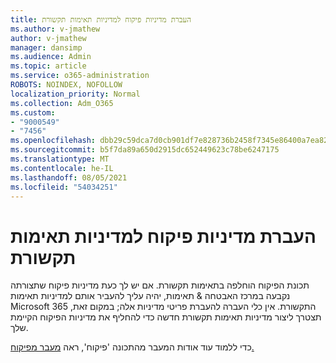 ```yaml
---
title: העברת מדיניות פיקוח למדיניות תאימות תקשורת
ms.author: v-jmathew
author: v-jmathew
manager: dansimp
ms.audience: Admin
ms.topic: article
ms.service: o365-administration
ROBOTS: NOINDEX, NOFOLLOW
localization_priority: Normal
ms.collection: Adm_O365
ms.custom:
- "9000549"
- "7456"
ms.openlocfilehash: dbb29c59dca7d0cb901df7e828736b2458f7345e86400a7ea823cf654cd0891e
ms.sourcegitcommit: b5f7da89a650d2915dc652449623c78be6247175
ms.translationtype: MT
ms.contentlocale: he-IL
ms.lasthandoff: 08/05/2021
ms.locfileid: "54034251"
---
```

# <a name="migrate-supervision-policies-to-communication-compliance-policies"></a>העברת מדיניות פיקוח למדיניות תאימות תקשורת

תכונת הפיקוח הוחלפה בתאימות תקשורת. אם יש לך כעת מדיניות פיקוח שתצורתה נקבעה במרכז האבטחה & תאימות, יהיה עליך להעביר אותם למדיניות תאימות Microsoft 365 התקשורת. אין כלי העברה להעברת פריטי מדיניות אלה; במקום זאת, תצטרך ליצור מדיניות תאימות תקשורת חדשה כדי להחליף את מדיניות הפיקוח הקיימת שלך.

כדי ללמוד עוד אודות המעבר מהתכונה 'פיקוח', ראה [מעבר מפיקוח.](https://go.microsoft.com/fwlink/?linkid=2128750)
